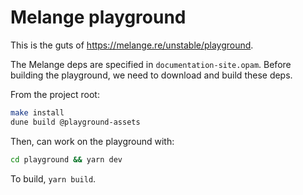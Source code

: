 # Melange playground

This is the guts of https://melange.re/unstable/playground.

The Melange deps are specified in `documentation-site.opam`. Before building the playground, we need to download and build these deps.

From the project root:

```bash
make install
dune build @playground-assets
```

Then, can work on the playground with:

```bash
cd playground && yarn dev
```

To build, `yarn build`.
